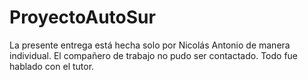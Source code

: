 # ProyectoAutoSur

La presente entrega está hecha solo por Nicolás Antonio de manera individual. El compañero de trabajo no pudo ser contactado. Todo fue hablado con el tutor.
